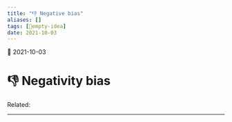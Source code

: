 ```yaml
---
title: "👎 Negative bias"
aliases: []
tags: [💭empty-idea]
date: 2021-10-03
---
```

🌱 2021-10-03
# 👎 Negativity bias
Related: 
___